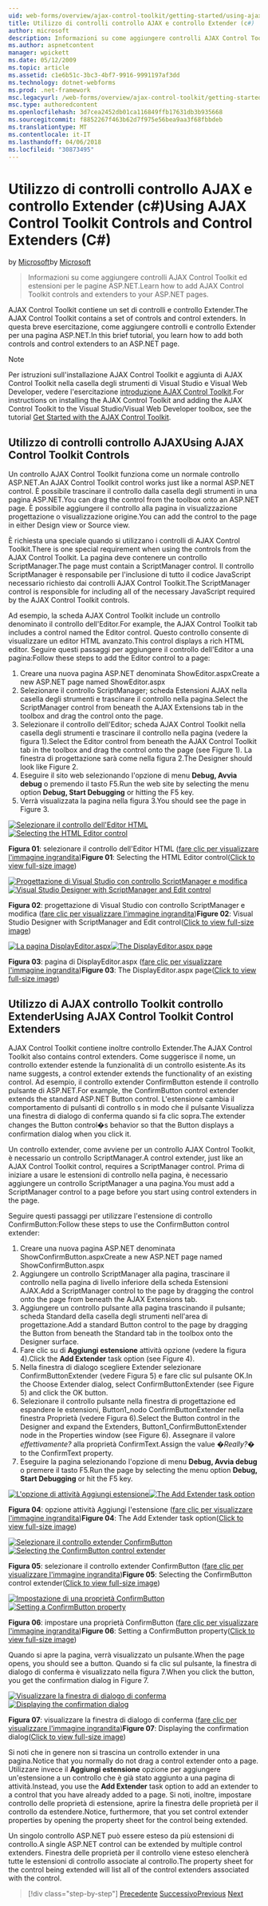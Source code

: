 ```yaml
---
uid: web-forms/overview/ajax-control-toolkit/getting-started/using-ajax-control-toolkit-controls-and-control-extenders-cs
title: Utilizzo di controlli controllo AJAX e controllo Extender (c#) | Documenti Microsoft
author: microsoft
description: Informazioni su come aggiungere controlli AJAX Control Toolkit ed estensioni per le pagine ASP.NET.
ms.author: aspnetcontent
manager: wpickett
ms.date: 05/12/2009
ms.topic: article
ms.assetid: c1e6b51c-3bc3-4bf7-9916-9991197af3dd
ms.technology: dotnet-webforms
ms.prod: .net-framework
msc.legacyurl: /web-forms/overview/ajax-control-toolkit/getting-started/using-ajax-control-toolkit-controls-and-control-extenders-cs
msc.type: authoredcontent
ms.openlocfilehash: 3d7cea2452db01ca116849ffb17631db3b935668
ms.sourcegitcommit: f8852267f463b62d7f975e56bea9aa3f68fbbdeb
ms.translationtype: MT
ms.contentlocale: it-IT
ms.lasthandoff: 04/06/2018
ms.locfileid: "30873495"
---
```

<a name="using-ajax-control-toolkit-controls-and-control-extenders-c"></a><span data-ttu-id="74c59-103">Utilizzo di controlli controllo AJAX e controllo Extender (c#)</span><span class="sxs-lookup"><span data-stu-id="74c59-103">Using AJAX Control Toolkit Controls and Control Extenders (C#)</span></span>
====================
<span data-ttu-id="74c59-104">by [Microsoft](https://github.com/microsoft)</span><span class="sxs-lookup"><span data-stu-id="74c59-104">by [Microsoft](https://github.com/microsoft)</span></span>

> <span data-ttu-id="74c59-105">Informazioni su come aggiungere controlli AJAX Control Toolkit ed estensioni per le pagine ASP.NET.</span><span class="sxs-lookup"><span data-stu-id="74c59-105">Learn how to add AJAX Control Toolkit controls and extenders to your ASP.NET pages.</span></span>


<span data-ttu-id="74c59-106">AJAX Control Toolkit contiene un set di controlli e controllo Extender.</span><span class="sxs-lookup"><span data-stu-id="74c59-106">The AJAX Control Toolkit contains a set of controls and control extenders.</span></span> <span data-ttu-id="74c59-107">In questa breve esercitazione, come aggiungere controlli e controllo Extender per una pagina ASP.NET.</span><span class="sxs-lookup"><span data-stu-id="74c59-107">In this brief tutorial, you learn how to add both controls and control extenders to an ASP.NET page.</span></span>

> [!NOTE] 
> 
> <span data-ttu-id="74c59-108">Per istruzioni sull'installazione AJAX Control Toolkit e aggiunta di AJAX Control Toolkit nella casella degli strumenti di Visual Studio e Visual Web Developer, vedere l'esercitazione [introduzione AJAX Control Toolkit](get-started-with-the-ajax-control-toolkit-cs.md).</span><span class="sxs-lookup"><span data-stu-id="74c59-108">For instructions on installing the AJAX Control Toolkit and adding the AJAX Control Toolkit to the Visual Studio/Visual Web Developer toolbox, see the tutorial [Get Started with the AJAX Control Toolkit](get-started-with-the-ajax-control-toolkit-cs.md).</span></span>


## <a name="using-ajax-control-toolkit-controls"></a><span data-ttu-id="74c59-109">Utilizzo di controlli controllo AJAX</span><span class="sxs-lookup"><span data-stu-id="74c59-109">Using AJAX Control Toolkit Controls</span></span>

<span data-ttu-id="74c59-110">Un controllo AJAX Control Toolkit funziona come un normale controllo ASP.NET.</span><span class="sxs-lookup"><span data-stu-id="74c59-110">An AJAX Control Toolkit control works just like a normal ASP.NET control.</span></span> <span data-ttu-id="74c59-111">È possibile trascinare il controllo dalla casella degli strumenti in una pagina ASP.NET.</span><span class="sxs-lookup"><span data-stu-id="74c59-111">You can drag the control from the toolbox onto an ASP.NET page.</span></span> <span data-ttu-id="74c59-112">È possibile aggiungere il controllo alla pagina in visualizzazione progettazione o visualizzazione origine.</span><span class="sxs-lookup"><span data-stu-id="74c59-112">You can add the control to the page in either Design view or Source view.</span></span>

<span data-ttu-id="74c59-113">È richiesta una speciale quando si utilizzano i controlli di AJAX Control Toolkit.</span><span class="sxs-lookup"><span data-stu-id="74c59-113">There is one special requirement when using the controls from the AJAX Control Toolkit.</span></span> <span data-ttu-id="74c59-114">La pagina deve contenere un controllo ScriptManager.</span><span class="sxs-lookup"><span data-stu-id="74c59-114">The page must contain a ScriptManager control.</span></span> <span data-ttu-id="74c59-115">Il controllo ScriptManager è responsabile per l'inclusione di tutto il codice JavaScript necessario richiesto dai controlli AJAX Control Toolkit.</span><span class="sxs-lookup"><span data-stu-id="74c59-115">The ScriptManager control is responsible for including all of the necessary JavaScript required by the AJAX Control Toolkit controls.</span></span>

<span data-ttu-id="74c59-116">Ad esempio, la scheda AJAX Control Toolkit include un controllo denominato il controllo dell'Editor.</span><span class="sxs-lookup"><span data-stu-id="74c59-116">For example, the AJAX Control Toolkit tab includes a control named the Editor control.</span></span> <span data-ttu-id="74c59-117">Questo controllo consente di visualizzare un editor HTML avanzato.</span><span class="sxs-lookup"><span data-stu-id="74c59-117">This control displays a rich HTML editor.</span></span> <span data-ttu-id="74c59-118">Seguire questi passaggi per aggiungere il controllo dell'Editor a una pagina:</span><span class="sxs-lookup"><span data-stu-id="74c59-118">Follow these steps to add the Editor control to a page:</span></span>

1. <span data-ttu-id="74c59-119">Creare una nuova pagina ASP.NET denominata ShowEditor.aspx</span><span class="sxs-lookup"><span data-stu-id="74c59-119">Create a new ASP.NET page named ShowEditor.aspx</span></span>
2. <span data-ttu-id="74c59-120">Selezionare il controllo ScriptManager; scheda Estensioni AJAX nella casella degli strumenti e trascinare il controllo nella pagina.</span><span class="sxs-lookup"><span data-stu-id="74c59-120">Select the ScriptManager control from beneath the AJAX Extensions tab in the toolbox and drag the control onto the page.</span></span>
3. <span data-ttu-id="74c59-121">Selezionare il controllo dell'Editor; scheda AJAX Control Toolkit nella casella degli strumenti e trascinare il controllo nella pagina (vedere la figura 1).</span><span class="sxs-lookup"><span data-stu-id="74c59-121">Select the Editor control from beneath the AJAX Control Toolkit tab in the toolbox and drag the control onto the page (see Figure 1).</span></span> <span data-ttu-id="74c59-122">La finestra di progettazione sarà come nella figura 2.</span><span class="sxs-lookup"><span data-stu-id="74c59-122">The Designer should look like Figure 2.</span></span>
4. <span data-ttu-id="74c59-123">Eseguire il sito web selezionando l'opzione di menu **Debug, Avvia debug** o premendo il tasto F5.</span><span class="sxs-lookup"><span data-stu-id="74c59-123">Run the web site by selecting the menu option **Debug, Start Debugging** or hitting the F5 key.</span></span>
5. <span data-ttu-id="74c59-124">Verrà visualizzata la pagina nella figura 3.</span><span class="sxs-lookup"><span data-stu-id="74c59-124">You should see the page in Figure 3.</span></span>


<span data-ttu-id="74c59-125">[![Selezionare il controllo dell'Editor HTML](using-ajax-control-toolkit-controls-and-control-extenders-cs/_static/image1.jpg)](using-ajax-control-toolkit-controls-and-control-extenders-cs/_static/image1.png)</span><span class="sxs-lookup"><span data-stu-id="74c59-125">[![Selecting the HTML Editor control](using-ajax-control-toolkit-controls-and-control-extenders-cs/_static/image1.jpg)](using-ajax-control-toolkit-controls-and-control-extenders-cs/_static/image1.png)</span></span>

<span data-ttu-id="74c59-126">**Figura 01**: selezionare il controllo dell'Editor HTML ([fare clic per visualizzare l'immagine ingrandita](using-ajax-control-toolkit-controls-and-control-extenders-cs/_static/image2.png))</span><span class="sxs-lookup"><span data-stu-id="74c59-126">**Figure 01**: Selecting the HTML Editor control([Click to view full-size image](using-ajax-control-toolkit-controls-and-control-extenders-cs/_static/image2.png))</span></span>


<span data-ttu-id="74c59-127">[![Progettazione di Visual Studio con controllo ScriptManager e modifica](using-ajax-control-toolkit-controls-and-control-extenders-cs/_static/image2.jpg)](using-ajax-control-toolkit-controls-and-control-extenders-cs/_static/image3.png)</span><span class="sxs-lookup"><span data-stu-id="74c59-127">[![Visual Studio Designer with ScriptManager and Edit control](using-ajax-control-toolkit-controls-and-control-extenders-cs/_static/image2.jpg)](using-ajax-control-toolkit-controls-and-control-extenders-cs/_static/image3.png)</span></span>

<span data-ttu-id="74c59-128">**Figura 02**: progettazione di Visual Studio con controllo ScriptManager e modifica ([fare clic per visualizzare l'immagine ingrandita](using-ajax-control-toolkit-controls-and-control-extenders-cs/_static/image4.png))</span><span class="sxs-lookup"><span data-stu-id="74c59-128">**Figure 02**: Visual Studio Designer with ScriptManager and Edit control([Click to view full-size image](using-ajax-control-toolkit-controls-and-control-extenders-cs/_static/image4.png))</span></span>


<span data-ttu-id="74c59-129">[![La pagina DisplayEditor.aspx](using-ajax-control-toolkit-controls-and-control-extenders-cs/_static/image3.jpg)](using-ajax-control-toolkit-controls-and-control-extenders-cs/_static/image5.png)</span><span class="sxs-lookup"><span data-stu-id="74c59-129">[![The DisplayEditor.aspx page](using-ajax-control-toolkit-controls-and-control-extenders-cs/_static/image3.jpg)](using-ajax-control-toolkit-controls-and-control-extenders-cs/_static/image5.png)</span></span>

<span data-ttu-id="74c59-130">**Figura 03**: pagina di DisplayEditor.aspx ([fare clic per visualizzare l'immagine ingrandita](using-ajax-control-toolkit-controls-and-control-extenders-cs/_static/image6.png))</span><span class="sxs-lookup"><span data-stu-id="74c59-130">**Figure 03**: The DisplayEditor.aspx page([Click to view full-size image](using-ajax-control-toolkit-controls-and-control-extenders-cs/_static/image6.png))</span></span>


## <a name="using-ajax-control-toolkit-control-extenders"></a><span data-ttu-id="74c59-131">Utilizzo di AJAX controllo Toolkit controllo Extender</span><span class="sxs-lookup"><span data-stu-id="74c59-131">Using AJAX Control Toolkit Control Extenders</span></span>

<span data-ttu-id="74c59-132">AJAX Control Toolkit contiene inoltre controllo Extender.</span><span class="sxs-lookup"><span data-stu-id="74c59-132">The AJAX Control Toolkit also contains control extenders.</span></span> <span data-ttu-id="74c59-133">Come suggerisce il nome, un controllo extender estende la funzionalità di un controllo esistente.</span><span class="sxs-lookup"><span data-stu-id="74c59-133">As its name suggests, a control extender extends the functionality of an existing control.</span></span> <span data-ttu-id="74c59-134">Ad esempio, il controllo extender ConfirmButton estende il controllo pulsante di ASP.NET.</span><span class="sxs-lookup"><span data-stu-id="74c59-134">For example, the ConfirmButton control extender extends the standard ASP.NET Button control.</span></span> <span data-ttu-id="74c59-135">L'estensione cambia il comportamento di pulsanti di controllo s in modo che il pulsante Visualizza una finestra di dialogo di conferma quando si fa clic sopra.</span><span class="sxs-lookup"><span data-stu-id="74c59-135">The extender changes the Button control�s behavior so that the Button displays a confirmation dialog when you click it.</span></span>

<span data-ttu-id="74c59-136">Un controllo extender, come avviene per un controllo AJAX Control Toolkit, è necessario un controllo ScriptManager.</span><span class="sxs-lookup"><span data-stu-id="74c59-136">A control extender, just like an AJAX Control Toolkit control, requires a ScriptManager control.</span></span> <span data-ttu-id="74c59-137">Prima di iniziare a usare le estensioni di controllo nella pagina, è necessario aggiungere un controllo ScriptManager a una pagina.</span><span class="sxs-lookup"><span data-stu-id="74c59-137">You must add a ScriptManager control to a page before you start using control extenders in the page.</span></span>

<span data-ttu-id="74c59-138">Seguire questi passaggi per utilizzare l'estensione di controllo ConfirmButton:</span><span class="sxs-lookup"><span data-stu-id="74c59-138">Follow these steps to use the ConfirmButton control extender:</span></span>

1. <span data-ttu-id="74c59-139">Creare una nuova pagina ASP.NET denominata ShowConfirmButton.aspx</span><span class="sxs-lookup"><span data-stu-id="74c59-139">Create a new ASP.NET page named ShowConfirmButton.aspx</span></span>
2. <span data-ttu-id="74c59-140">Aggiungere un controllo ScriptManager alla pagina, trascinare il controllo nella pagina di livello inferiore della scheda Estensioni AJAX.</span><span class="sxs-lookup"><span data-stu-id="74c59-140">Add a ScriptManager control to the page by dragging the control onto the page from beneath the AJAX Extensions tab.</span></span>
3. <span data-ttu-id="74c59-141">Aggiungere un controllo pulsante alla pagina trascinando il pulsante; scheda Standard della casella degli strumenti nell'area di progettazione.</span><span class="sxs-lookup"><span data-stu-id="74c59-141">Add a standard Button control to the page by dragging the Button from beneath the Standard tab in the toolbox onto the Designer surface.</span></span>
4. <span data-ttu-id="74c59-142">Fare clic su di **Aggiungi estensione** attività opzione (vedere la figura 4).</span><span class="sxs-lookup"><span data-stu-id="74c59-142">Click the **Add Extender** task option (see Figure 4).</span></span>
5. <span data-ttu-id="74c59-143">Nella finestra di dialogo scegliere Extender selezionare ConfirmButtonExtender (vedere Figura 5) e fare clic sul pulsante OK.</span><span class="sxs-lookup"><span data-stu-id="74c59-143">In the Choose Extender dialog, select ConfirmButtonExtender (see Figure 5) and click the OK button.</span></span>
6. <span data-ttu-id="74c59-144">Selezionare il controllo pulsante nella finestra di progettazione ed espandere le estensioni, Button1\_nodo ConfirmButtonExtender nella finestra Proprietà (vedere Figura 6).</span><span class="sxs-lookup"><span data-stu-id="74c59-144">Select the Button control in the Designer and expand the Extenders, Button1\_ConfirmButtonExtender node in the Properties window (see Figure 6).</span></span> <span data-ttu-id="74c59-145">Assegnare il valore *effettivamente?* alla proprietà ConfirmText.</span><span class="sxs-lookup"><span data-stu-id="74c59-145">Assign the value *�Really?�* to the ConfirmText property.</span></span>
7. <span data-ttu-id="74c59-146">Eseguire la pagina selezionando l'opzione di menu **Debug, Avvia debug** o premere il tasto F5.</span><span class="sxs-lookup"><span data-stu-id="74c59-146">Run the page by selecting the menu option **Debug, Start Debugging** or hit the F5 key.</span></span>


<span data-ttu-id="74c59-147">[![L'opzione di attività Aggiungi estensione](using-ajax-control-toolkit-controls-and-control-extenders-cs/_static/image4.jpg)](using-ajax-control-toolkit-controls-and-control-extenders-cs/_static/image7.png)</span><span class="sxs-lookup"><span data-stu-id="74c59-147">[![The Add Extender task option](using-ajax-control-toolkit-controls-and-control-extenders-cs/_static/image4.jpg)](using-ajax-control-toolkit-controls-and-control-extenders-cs/_static/image7.png)</span></span>

<span data-ttu-id="74c59-148">**Figura 04**: opzione attività Aggiungi l'estensione ([fare clic per visualizzare l'immagine ingrandita](using-ajax-control-toolkit-controls-and-control-extenders-cs/_static/image8.png))</span><span class="sxs-lookup"><span data-stu-id="74c59-148">**Figure 04**: The Add Extender task option([Click to view full-size image](using-ajax-control-toolkit-controls-and-control-extenders-cs/_static/image8.png))</span></span>


<span data-ttu-id="74c59-149">[![Selezionare il controllo extender ConfirmButton](using-ajax-control-toolkit-controls-and-control-extenders-cs/_static/image5.jpg)](using-ajax-control-toolkit-controls-and-control-extenders-cs/_static/image9.png)</span><span class="sxs-lookup"><span data-stu-id="74c59-149">[![Selecting the ConfirmButton control extender](using-ajax-control-toolkit-controls-and-control-extenders-cs/_static/image5.jpg)](using-ajax-control-toolkit-controls-and-control-extenders-cs/_static/image9.png)</span></span>

<span data-ttu-id="74c59-150">**Figura 05**: selezionare il controllo extender ConfirmButton ([fare clic per visualizzare l'immagine ingrandita](using-ajax-control-toolkit-controls-and-control-extenders-cs/_static/image10.png))</span><span class="sxs-lookup"><span data-stu-id="74c59-150">**Figure 05**: Selecting the ConfirmButton control extender([Click to view full-size image](using-ajax-control-toolkit-controls-and-control-extenders-cs/_static/image10.png))</span></span>


<span data-ttu-id="74c59-151">[![Impostazione di una proprietà ConfirmButton](using-ajax-control-toolkit-controls-and-control-extenders-cs/_static/image6.jpg)](using-ajax-control-toolkit-controls-and-control-extenders-cs/_static/image11.png)</span><span class="sxs-lookup"><span data-stu-id="74c59-151">[![Setting a ConfirmButton property](using-ajax-control-toolkit-controls-and-control-extenders-cs/_static/image6.jpg)](using-ajax-control-toolkit-controls-and-control-extenders-cs/_static/image11.png)</span></span>

<span data-ttu-id="74c59-152">**Figura 06**: impostare una proprietà ConfirmButton ([fare clic per visualizzare l'immagine ingrandita](using-ajax-control-toolkit-controls-and-control-extenders-cs/_static/image12.png))</span><span class="sxs-lookup"><span data-stu-id="74c59-152">**Figure 06**: Setting a ConfirmButton property([Click to view full-size image](using-ajax-control-toolkit-controls-and-control-extenders-cs/_static/image12.png))</span></span>


<span data-ttu-id="74c59-153">Quando si apre la pagina, verrà visualizzato un pulsante.</span><span class="sxs-lookup"><span data-stu-id="74c59-153">When the page opens, you should see a button.</span></span> <span data-ttu-id="74c59-154">Quando si fa clic sul pulsante, la finestra di dialogo di conferma è visualizzato nella figura 7.</span><span class="sxs-lookup"><span data-stu-id="74c59-154">When you click the button, you get the confirmation dialog in Figure 7.</span></span>


<span data-ttu-id="74c59-155">[![Visualizzare la finestra di dialogo di conferma](using-ajax-control-toolkit-controls-and-control-extenders-cs/_static/image7.jpg)](using-ajax-control-toolkit-controls-and-control-extenders-cs/_static/image13.png)</span><span class="sxs-lookup"><span data-stu-id="74c59-155">[![Displaying the confirmation dialog](using-ajax-control-toolkit-controls-and-control-extenders-cs/_static/image7.jpg)](using-ajax-control-toolkit-controls-and-control-extenders-cs/_static/image13.png)</span></span>

<span data-ttu-id="74c59-156">**Figura 07**: visualizzare la finestra di dialogo di conferma ([fare clic per visualizzare l'immagine ingrandita](using-ajax-control-toolkit-controls-and-control-extenders-cs/_static/image14.png))</span><span class="sxs-lookup"><span data-stu-id="74c59-156">**Figure 07**: Displaying the confirmation dialog([Click to view full-size image](using-ajax-control-toolkit-controls-and-control-extenders-cs/_static/image14.png))</span></span>


<span data-ttu-id="74c59-157">Si noti che in genere non si trascina un controllo extender in una pagina.</span><span class="sxs-lookup"><span data-stu-id="74c59-157">Notice that you normally do not drag a control extender onto a page.</span></span> <span data-ttu-id="74c59-158">Utilizzare invece il **Aggiungi estensione** opzione per aggiungere un'estensione a un controllo che è già stato aggiunto a una pagina di attività.</span><span class="sxs-lookup"><span data-stu-id="74c59-158">Instead, you use the **Add Extender** task option to add an extender to a control that you have already added to a page.</span></span> <span data-ttu-id="74c59-159">Si noti, inoltre, impostare controllo delle proprietà di estensione, aprire la finestra delle proprietà per il controllo da estendere.</span><span class="sxs-lookup"><span data-stu-id="74c59-159">Notice, furthermore, that you set control extender properties by opening the property sheet for the control being extended.</span></span>

<span data-ttu-id="74c59-160">Un singolo controllo ASP.NET può essere esteso da più estensioni di controllo.</span><span class="sxs-lookup"><span data-stu-id="74c59-160">A single ASP.NET control can be extended by multiple control extenders.</span></span> <span data-ttu-id="74c59-161">Finestra delle proprietà per il controllo viene esteso elencherà tutte le estensioni di controllo associate al controllo.</span><span class="sxs-lookup"><span data-stu-id="74c59-161">The property sheet for the control being extended will list all of the control extenders associated with the control.</span></span>

> [!div class="step-by-step"]
> <span data-ttu-id="74c59-162">[Precedente](get-started-with-the-ajax-control-toolkit-cs.md)
> [Successivo](creating-a-custom-ajax-control-toolkit-control-extender-cs.md)</span><span class="sxs-lookup"><span data-stu-id="74c59-162">[Previous](get-started-with-the-ajax-control-toolkit-cs.md)
[Next](creating-a-custom-ajax-control-toolkit-control-extender-cs.md)</span></span>

